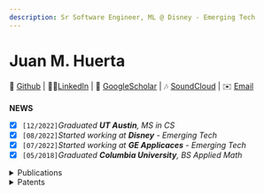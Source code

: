 ```yaml
---
description: Sr Software Engineer, ML @ Disney - Emerging Tech
---
```


# Juan M. Huerta

🐙 [Github](https://www.github.com) | 👨‍💻[LinkedIn](https://www.linkedin.com) | 📝 [GoogleScholar](https://www.google.com) | 🎶 [SoundCloud](https://www.soundcloud.com) | ✉️ [Email](https://www.gmail.com) \
\
**NEWS**

* [x] `[12/2022]`_Graduated **UT Austin**, MS in CS_
* [x] `[08/2022]`_Started working at **Disney** - Emerging Tech_&#x20;
* [x] `[07/2022]`_Started working at **GE Applicaces** - Emerging Tech_&#x20;
* [x] `[05/2018]`_Graduated **Columbia University**, BS Applied Math_

<details>

<summary>Publications </summary>

**VaryNote: A Method to Automatically Vary the Number of Notes in Symbolic Music** \
_Juan M. Huerta, Bo Liu, and Peter Stone_\
In Proceedings of the 16th International Symposium on Computer Music, Multidisciplinary Research, page 98–109. November, 2023.

\
**Exploring the potential of a multispectral-sensing system with automated machine learning for multiplex detection**\
_Juan M. Huerta and Munir Pirbhai_\
IEEE Sensors Journal, 23(19):22600–22607, 2023

</details>

<details>

<summary>Patents</summary>

US20210230783A1 - **AutoWash/Dry (Automatically Selecting Optimum Cycle for a Given Load)**\
Filed Date: 23 Jan 2020\
[https://patents.google.com/patent/US20210230783A1](https://patents.google.com/patent/US20210230783A1)

US11692301B2 - **Artificial Intelligence (AI) Sound Dry**\
Filed Date: 3 Mar 2020\
[https://patents.google.com/patent/US11692301B2](https://patents.google.com/patent/US11692301B2)

WO2021175336A1 - **Artificial Intelligence (AI) Sound Wash**\
Filed Date: 16 Oct 2020\
[https://patents.google.com/patent/WO2021175336A1](https://patents.google.com/patent/WO2021175336A1)

US20220296033A1 - **Automatic Tea Dispensers for Personalized Tea Based on Body Vitals Signs**\
Filed Date: 17 Mar 2021\
[https://patents.google.com/patent/US20220296033A1](https://patents.google.com/patent/US20220296033A1)

US20220298722A1 - **Automatic Folding of Laundry Garments Using Artificial Intelligence**\
Filed Date: 16 Mar 2021\
[https://patents.google.com/patent/US20220298722A1](https://patents.google.com/patent/US20220298722A1)

US20220298721A1 - **Closet Recommendation System for Clothes Folding Machine**\
Filed Date: 16 Mar 2021\
[https://patents.google.com/patent/US20220298721A1](https://patents.google.com/patent/US20220298721A1)

US20230109252A1 - **Appliance Data to Predict Failure and User Behavior**\
Filed Date: 01 Oct 2021\
[https://patents.google.com/patent/US20230109252A1](https://patents.google.com/patent/US20230109252A1)

US20230228427A1 - **Automatic Stove-top Control Knob using Artificial Intelligence**\
Filed Date: 01 Oct 2021\
[https://patents.google.com/patent/US20230228427A1](https://patents.google.com/patent/US20230228427A1)

US20230122787A1 - **Offloading Model Inference from Home Appliance to Nearby Mobile Device**\
Filed Date: 16 Oct 2021\
[https://patents.google.com/patent/US20230122787A1](https://patents.google.com/patent/US20230122787A1)

</details>
